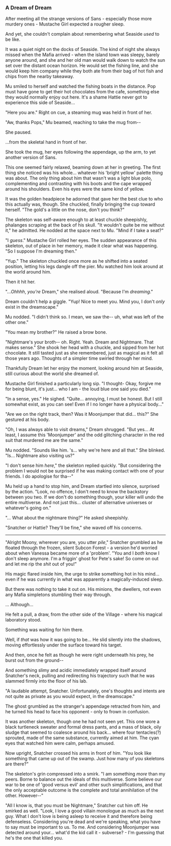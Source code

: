 ### A Dream of Dream

After meeting all the strange versions of Sans - especially those more murdery ones - Mustache Girl expected a rougher sleep.

And yet, she couldn't complain about remembering what Seaside *used* to be like. 

It was a quiet night on the docks of Seaside. The kind of night she always missed when the Mafia arrived - when the island town was sleepy, barely anyone around, and she and her old man would walk down to watch the sun set over the distant ocean horizon. He would set the fishing line, and she would keep him company while they both ate from their bag of hot fish and chips from the nearby takeaway.

Mu smiled to herself and watched the fishing boats in the distance. Pop must have gone to get their hot chocolates from the cafe, something else they would normally enjoy out here. It's a shame Hattie never got to experience this side of Seaside...

"Here you are." Right on cue, a steaming mug was held in front of her.

"Aw, thanks Pops," Mu beamed, reaching to take the mug from--

She paused.

...from the skeletal hand in front of her.

She took the mug, her eyes following the appendage, up the arm, to yet another version of Sans.

This one seemed fairly relaxed, beaming down at her in greeting. The first thing she noticed was his whole... whatever his 'bright yellow' palette thing was about. The only thing about him that wasn't was a light blue polo, complementing and contrasting with his boots and the cape wrapped around his shoulders. Even his eyes were the same kind of yellow.

It was the golden headpiece he adorned that gave her the best clue to who this actually was, though. She chuckled, finally bringing the cup toward herself. "The gold's a little on the nose, don't you think?"

The skeleton was self-aware enough to at least chuckle sheepishly, phalanges scraping at the back of his skull. "It wouldn't quite be me without it," he admitted. He nodded at the space next to Mu. "Mind if I take a seat?"

"I *guess*." Mustache Girl rolled her eyes. The sudden appearance of this skeleton, out of place in her memory, made it clear what was happening. "So I suppose I'm dreaming then."

"Yup." The skeleton chuckled once more as he shifted into a seated position, letting his legs dangle off the pier. Mu watched him look around at the world around him.

Then it hit her.

"...*Ohhhh*, *you're* Dream," she realised aloud. "Because I'm *dreaming*."

Dream couldn't help a giggle. "Yup! Nice to meet you. Mind you, I don't *only* exist in the dreamscape."

Mu nodded. "I didn't think so. I mean, we saw the-- uh, what was left of the other one."

"You mean my brother?" He raised a brow bone.

"Nightmare's your broth-- oh. Right. Yeah. Dream and Nightmare. That makes sense." She shook her head with a chuckle, and sipped from her hot chocolate. It still tasted just as she remembered, just as magical as it felt all those years ago. Thoughts of a simpler time swirled through her mind.

Thankfully Dream let her enjoy the moment, looking around him at Seaside, still curious about the world she dreamed of.

Mustache Girl finished a particularly long sip. "I thought- Okay, forgive me for being blunt, it's just... who I am - the loud blue one said you died."

"In a sense, yes." He sighed. "Quite... annoying, I must be honest. But I still somewhat exist, as you can see! Even if I no longer have a physical body..."

"Are we on the right track, then? Was it Moonjumper that did... this?" She gestured at his body.

"Oh, I was always able to visit dreams," Dream shrugged. "But yes... At least, I assume this 'Moonjumper' and the odd glitching character in the red suit that murdered me are the same."

Mu nodded. "Sounds like him. 's... why we're here and all that." She blinked. "Is... Nightmare also visiting us?"

"I don't sense him *here*," the skeleton replied quickly. "But considering the problem I would not be surprised if he was making contact with one of your friends. I do apologise for tha--"

Mu held up a hand to stop him, and Dream startled into silence, surprised by the action. "Look, no offence, I don't need to know the backstory between you two. If we don't do something though, your killer will undo the entire multiverse. And not just this... cluster of alternative universes or whatever's going on."

"... What about the nightmare thing?" He asked sheepishly.

"Snatcher or Hattie? They'll be fine," she waved off his concerns. 

----

"Alright Moony, wherever you are, you utter *pile*," Snatcher grumbled as he floated through the frozen, silent Subcon Forest - a version he'd worried about when Vanessa became more of a 'problem'. "You and I *both* know I don't sleep anymore. I'm a friggin' ghost for Pete's sake! So come on out and let me rip the *shit* out of you!" 

His magic flared inside him, the urge to strike something hot in his mind... even if he was currently in what was apparently a magically-induced sleep. 

But there was nothing to take it out on. His minions, the dwellers, not even any Mafia simpletons stumbling their way through. 

... Although...

He felt a pull, a draw, from the other side of the Village - where his magical laboratory stood.

Something was waiting for him there. 

Well, if *that* was how it was going to be... He slid silently into the shadows, moving effortlessly under the surface toward his target. 

And then, once he felt as though he were right underneath his prey, he burst out from the ground--

And something slimy and acidic immediately wrapped itself around Snatcher's neck, pulling and redirecting his trajectory such that he was slammed firmly into the floor of his lab.

"A laudable attempt, Snatcher. Unfortunately, one's thoughts and intents are not quite as private as you would expect, in the dreamscape."

The ghost grumbled as the stranger's appendage retracted from him, and he turned his head to face his opponent - only to frown in confusion. 

It was another skeleton, though one he had not seen yet. This one wore a black turtleneck sweater and formal dress pants, and a mass of black, oily sludge that seemed to coalesce around his back... where four tentacles(?) sprouted, made of the same substance, currently aimed at him. The cyan eyes that watched him were calm, perhaps amused.

Now upright, Snatcher crossed his arms in front of him. "You look like something that came up out of the swamp. Just how many of you skeletons are there?"

The skeleton's grin compressed into a smirk. "I am something *more* than my peers. Borne to balance out the ideals of this multiverse. Some believe our war to be one of 'good versus evil' and other such simplifications, and that the only acceptable outcome is the complete and total annihilation of the other. However--"

"All I know is, that you must be Nightmare," Snatcher cut him off. He smirked as well. "Look, I love a good villain monologue as much as the next guy. What I don't love is being asleep to receive it and therefore being defenseless. Considering you're dead and we're speaking, what you have to say must be important to us. To me. And considering Moonjumper was detected around your... what'd the kid call it - subverse? - I'm guessing that he's the one that killed you.
